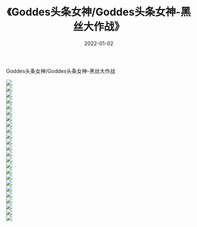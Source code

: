 ﻿---
layout: post
title:  《Goddes头条女神/Goddes头条女神-黑丝大作战》
date:   2022-01-02
img: http://img.660000.xyz/Sharelink/网络美图/2021/Goddes头条女神/Goddes头条女神-黑丝大作战/000.jpg
categories: [美女, 清纯, 唯美]
---

Goddes头条女神/Goddes头条女神-黑丝大作战

 ![](http://img.660000.xyz/Sharelink/网络美图/2021/Goddes头条女神/Goddes头条女神-黑丝大作战/001.jpg) <br>![](http://img.660000.xyz/Sharelink/网络美图/2021/Goddes头条女神/Goddes头条女神-黑丝大作战/002.jpg) <br>![](http://img.660000.xyz/Sharelink/网络美图/2021/Goddes头条女神/Goddes头条女神-黑丝大作战/003.jpg) <br>![](http://img.660000.xyz/Sharelink/网络美图/2021/Goddes头条女神/Goddes头条女神-黑丝大作战/004.jpg) <br>![](http://img.660000.xyz/Sharelink/网络美图/2021/Goddes头条女神/Goddes头条女神-黑丝大作战/005.jpg) <br>![](http://img.660000.xyz/Sharelink/网络美图/2021/Goddes头条女神/Goddes头条女神-黑丝大作战/006.jpg) <br>![](http://img.660000.xyz/Sharelink/网络美图/2021/Goddes头条女神/Goddes头条女神-黑丝大作战/007.jpg) <br>![](http://img.660000.xyz/Sharelink/网络美图/2021/Goddes头条女神/Goddes头条女神-黑丝大作战/008.jpg) <br>![](http://img.660000.xyz/Sharelink/网络美图/2021/Goddes头条女神/Goddes头条女神-黑丝大作战/009.jpg) <br>![](http://img.660000.xyz/Sharelink/网络美图/2021/Goddes头条女神/Goddes头条女神-黑丝大作战/010.jpg) <br>![](http://img.660000.xyz/Sharelink/网络美图/2021/Goddes头条女神/Goddes头条女神-黑丝大作战/011.jpg) <br>![](http://img.660000.xyz/Sharelink/网络美图/2021/Goddes头条女神/Goddes头条女神-黑丝大作战/012.jpg) <br>![](http://img.660000.xyz/Sharelink/网络美图/2021/Goddes头条女神/Goddes头条女神-黑丝大作战/013.jpg) <br>![](http://img.660000.xyz/Sharelink/网络美图/2021/Goddes头条女神/Goddes头条女神-黑丝大作战/014.jpg) <br>![](http://img.660000.xyz/Sharelink/网络美图/2021/Goddes头条女神/Goddes头条女神-黑丝大作战/015.jpg) <br>![](http://img.660000.xyz/Sharelink/网络美图/2021/Goddes头条女神/Goddes头条女神-黑丝大作战/016.jpg) <br>![](http://img.660000.xyz/Sharelink/网络美图/2021/Goddes头条女神/Goddes头条女神-黑丝大作战/017.jpg) <br>![](http://img.660000.xyz/Sharelink/网络美图/2021/Goddes头条女神/Goddes头条女神-黑丝大作战/018.jpg) <br>![](http://img.660000.xyz/Sharelink/网络美图/2021/Goddes头条女神/Goddes头条女神-黑丝大作战/019.jpg) <br>![](http://img.660000.xyz/Sharelink/网络美图/2021/Goddes头条女神/Goddes头条女神-黑丝大作战/020.jpg) <br>![](http://img.660000.xyz/Sharelink/网络美图/2021/Goddes头条女神/Goddes头条女神-黑丝大作战/021.jpg) <br>![](http://img.660000.xyz/Sharelink/网络美图/2021/Goddes头条女神/Goddes头条女神-黑丝大作战/022.jpg) <br>![](http://img.660000.xyz/Sharelink/网络美图/2021/Goddes头条女神/Goddes头条女神-黑丝大作战/023.jpg) <br>![](http://img.660000.xyz/Sharelink/网络美图/2021/Goddes头条女神/Goddes头条女神-黑丝大作战/024.jpg) <br>